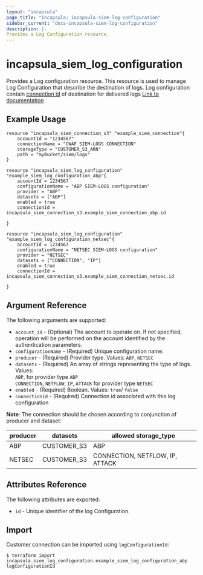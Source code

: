 ```yaml
---
layout: "incapsula"
page_title: "Incapsula: incapsula-siem-log-configuration"
sidebar_current: "docs-incapsula-siem-log-configuration"
description: |-
Provides a Log Configuration resource.
---
```


# incapsula_siem_log_configuration

Provides a Log configuration resource.
This resource is used to manage Log Configuration that describe the destination of logs.
Log configuration contain [connection id](TBD) of destination for delivered logs 
[Link to documentation](https://docs.imperva.com/bundle/cloud-application-security/page/siem-log-configuration.htm)


## Example Usage

```hcl
resource "incapsula_siem_connection_s3" "example_siem_connection"{
	accountId = "1234567"
	connectionName = "CWAF SIEM-LOGS CONNECTION"
  	storageType = "CUSTOMER_S3_ARN"
  	path = "myBucket/siem/logs"
}

resource "incapsula_siem_log_configuration" "example_siem_log_configuration_abp"{
    accountId = 1234567
  	configurationName = "ABP SIEM-LOGS configuration"
  	provider = "ABP"
	datasets = ["ABP"]
  	enabled = true
  	connectionId = incapsula_siem_connection_s3.example_siem_connection_abp.id

}

resource "incapsula_siem_log_configuration" "example_siem_log_configuration_netsec"{
    accountId = 1234567
  	configurationName = "NETSEC SIEM-LOGS configuration"
  	provider = "NETSEC"
	datasets = ["CONNECTION", "IP"]
  	enabled = true
  	connectionId = incapsula_siem_connection_s3.example_siem_connection_netsec.id

}
```

## Argument Reference

The following arguments are supported:
* `account_id` - (Optional) The account to operate on. If not specified, operation will be performed on the account identified by the authentication parameters.
* `configurationName` - (Required) Unique configuration name.
* `producer` - (Required) Provider type. Values: `ABP`, `NETSEC`
* `datasets` - (Required) An array of strings representing the type of logs. Values:<br /> `ABP`, for provider type `ABP`<br /> `CONNECTION`, `NETFLOW`, `IP`, `ATTACK` for provider type `NETSEC`
* `enabled`  - (Required) Boolean. Values: `true`/ `false`
* `connectionId` - (Required) Connection id associated with this log configuration

**Note**: The connection should be chosen according to conjunction of producer and dataset:

| producer  | datasets        | allowed storage_type            |
| --------- |-----------------|---------------------------------|
|  ABP      | CUSTOMER_S3     | ABP                             |
|  NETSEC   | CUSTOMER_S3     | CONNECTION, NETFLOW, IP, ATTACK |


## Attributes Reference

The following attributes are exported:

* `id` - Unique identifier of the log Configuration.

## Import

Customer connection can be imported using `logConfigurationId`:

```
$ terraform import incapsula_siem_log_configuration.example_siem_log_configuration_abp logConfigurationId
```
